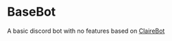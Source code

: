 # BaseBot
 A basic discord bot with no features based on [ClaireBot](https://github.com/Sidpatchy/ClaireBot)
